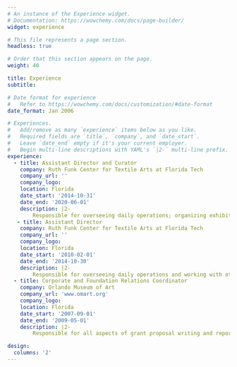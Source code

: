```yaml
---
# An instance of the Experience widget.
# Documentation: https://wowchemy.com/docs/page-builder/
widget: experience

# This file represents a page section.
headless: true

# Order that this section appears on the page.
weight: 40

title: Experience
subtitle:

# Date format for experience
#   Refer to https://wowchemy.com/docs/customization/#date-format
date_format: Jan 2006

# Experiences.
#   Add/remove as many `experience` items below as you like.
#   Required fields are `title`, `company`, and `date_start`.
#   Leave `date_end` empty if it's your current employer.
#   Begin multi-line descriptions with YAML's `|2-` multi-line prefix.
experience:
  - title: Assistant Director and Curator
    company: Ruth Funk Center for Textile Arts at Florida Tech
    company_url: ''
    company_logo: 
    location: Florida
    date_start: '2014-10-31'
    date_end: '2020-06-01'
    description: |2-
        Responsible for overseeing daily operations; organizing exhibitions and exhibition-related programs; and working with other university units and public organizations to promote collaborative, interdisciplinary projects. 
   - title: Assistant Director 
    company: Ruth Funk Center for Textile Arts at Florida Tech
    company_url: ''
    company_logo: 
    location: Florida
    date_start: '2010-02-01'
    date_end: '2014-10-30'
    description: |2-
        Responsible for overseeing daily operations and working with other university units and public organizations to promote collaborative, interdisciplinary projects. 
  - title: Corporate and Foundation Relations Coordinator
    company: Orlando Museum of Art
    company_url: 'www.omart.org'
    company_logo: 
    location: Florida
    date_start: '2007-09-01'
    date_end: '2009-05-01'
    description: |2- 
        Responsible for all aspects of grant proposal writing and reporting, managed corporate sponsorship and recognition, and managed donor bequests and other aspects of the museum’s planned giving program.

design:
  columns: '2'
---
```

